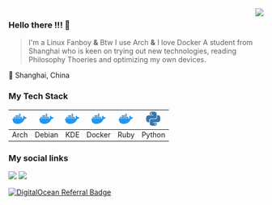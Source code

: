 <img align="right" src="https://github-readme-stats.vercel.app/api?username=ravachol-yang&show_icons=true&icon_color=805AD5&text_color=718096&bg_color=ffffff" />

### Hello there !!! 👋
> I'm a Linux Fanboy **&** Btw I use Arch **&** I love Docker
A student from Shanghai who is keen on trying out new technologies, reading Philosophy Thoeries and optimizing my own devices.

🧭 Shanghai, China

### My Tech Stack

|<img height="28" src="https://github.com/ravachol-yang/ravachol-yang/raw/master/assets/img/docker.svg">|<img height="28" src="https://github.com/ravachol-yang/ravachol-yang/raw/master/assets/img/docker.svg">|<img height="28" src="https://github.com/ravachol-yang/ravachol-yang/raw/master/assets/img/docker.svg">|<img height="28" src="https://github.com/ravachol-yang/ravachol-yang/raw/master/assets/img/docker.svg">|<img height="28" src="https://github.com/ravachol-yang/ravachol-yang/raw/master/assets/img/docker.svg">|<img height="28" src="https://github.com/ravachol-yang/ravachol-yang/raw/master/assets/img/python.svg">|
|:--------:|:-------:|:-------:|:-------:|:-------:|:-------:|
|Arch|Debian|KDE|Docker|Ruby|Python|

### My social links
[![](https://img.shields.io/badge/Bilibili-Ravachol-E6162D?style=flat-square&logo=bilibili&logoColor=ffffff)](https://space.bilibili.com/442263994)
[![](https://img.shields.io/badge/Telegram-Ravachol-00A1D6?style=flat-square&logo=telegram&logoColor=ffffff)](https://t.me/ravachol_yang)

[![DigitalOcean Referral Badge](https://web-platforms.sfo2.digitaloceanspaces.com/WWW/Badge%202.svg)](https://www.digitalocean.com/?refcode=835379d82fb8&utm_campaign=Referral_Invite&utm_medium=Referral_Program&utm_source=badge)
